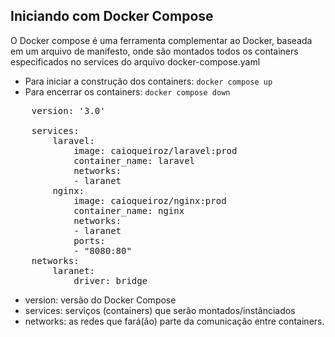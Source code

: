 ## Iniciando com Docker Compose

O Docker compose é uma ferramenta complementar ao Docker, baseada em um arquivo de manifesto, onde são montados todos os containers especificados no services do arquivo docker-compose.yaml
- Para iniciar a construção dos containers: ```docker compose up```
- Para encerrar os containers: ```docker compose down```
<pre>
    version: '3.0'

    services:
        laravel:
            image: caioqueiroz/laravel:prod
            container_name: laravel
            networks:
            - laranet
        nginx:
            image: caioqueiroz/nginx:prod
            container_name: nginx
            networks:
            - laranet
            ports:
            - "8080:80"
    networks:
        laranet:
            driver: bridge
</pre>
- version: versão do Docker Compose
- services: serviços (containers) que serão montados/instânciados
- networks: as redes que fará(ão) parte da comunicação entre containers.
